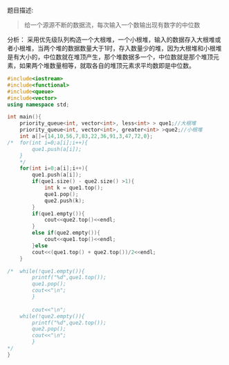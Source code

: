 题目描述:

> 给一个源源不断的数据流，每次输入一个数输出现有数字的中位数

分析：
采用优先级队列构造一个大根堆，一个小根堆，输入的数据存入大根堆或者小根堆，当两个堆的数据数量大于1时，存入数量少的堆，因为大根堆和小根堆是有大小的，中位数就在堆顶产生，那个堆数据多一个，中位数就是那个堆顶元素，如果两个堆数量相等，就取各自的堆顶元素求平均数即是中位数。

```c++
#include<iostream>
#include<functional> 
#include<queue>
#include<vector>
using namespace std;

int main(){
	priority_queue<int, vector<int>, less<int> > que1;//大根堆 
	priority_queue<int, vector<int>, greater<int> >que2;//小根堆 
	int a[]={14,10,56,7,83,22,36,91,3,47,72,0};
/*	for(int i=0;a[i];i++){
		que1.push(a[i]);
	}
	*/
	for(int i=0;a[i];i++){
		que1.push(a[i]);
		if(que1.size() - que2.size() >1){
			int k = que1.top();
			que1.pop();
			que2.push(k);
		}
		if(que1.empty()){
			cout<<que2.top()<<endl;
		}
		else if(que2.empty()){
			cout<<que1.top()<<endl;
		}else
		cout<<(que1.top() + que2.top())/2<<endl;
	}

/*	while(!que1.empty()){
		printf("%d",que1.top());
		que1.pop();
		cout<<"\n";
		}
		
		cout<<"\n";
	while(!que2.empty()){
		printf("%d",que2.top());
		que2.pop();
		cout<<"\n";
		}
*/
}
```